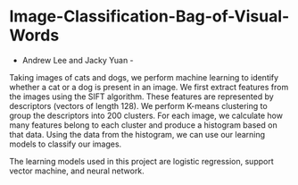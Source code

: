 # Image-Classification-Bag-of-Visual-Words

- Andrew Lee and Jacky Yuan -

Taking images of cats and dogs, we perform machine learning to identify whether a cat or a dog is present in an image. We first extract features from the images using the SIFT algorithm. These features are represented by descriptors (vectors of length 128). We perform K-means clustering to group the descriptors into 200 clusters. For each image, we calculate how many features belong to each cluster and produce a histogram based on that data. Using the data from the histogram, we can use our learning models to classify our images.

The learning models used in this project are logistic regression, support vector machine, and neural network.
